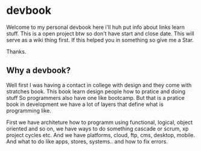 # devbook

Welcome to my personal devbook here i'll huh put info about links learn stuff.
This is a open project btw so don't have start and close date. This will serve as a wiki thing first.
If this helped you in something so give me a Star.

Thanks.

## Why a devbook?

Well first I was having a contact in college with design and they come with stratches book. This book learn design people how to pratice and doing stuff
So programmers also have one like bootcamp. But that is a pratice book in development we have a lot of layers that define what is programming like.

First we have architeture how to programm using functional, logical, object oriented and so on, we have ways to do something cascade or scrum, xp project cycles etc.
And we have platforms, cloud, ftp, cms, desktop, mobile. And what to do like apps, stores, systems.. and how to fix errors.
